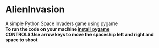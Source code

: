 # AlienInvasion
A simple Python Space Invaders game using pygame <br>
<b> To run the code on your machine <a href="https://www.geeksforgeeks.org/how-to-install-pygame-in-windows/">install pygame</a><b><br>
  <b> CONTROLS:<b>Use arrow keys to move the spaceship left and right and space to shoot
